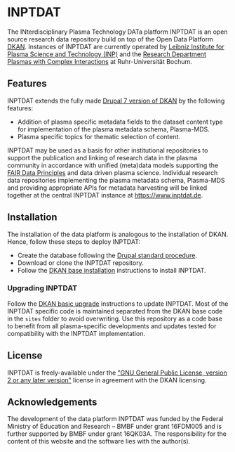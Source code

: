 # INPTDAT

The INterdisciplinary Plasma Technology DATa platform INPTDAT is an open source research data repository build on top of the Open Data Platform [DKAN](https://getdkan.org). Instances of INPTDAT are currently operated by [Leibniz Institute for Plasma Science and Technology (INP)](https://www.inptdat.de) and the [Research Department Plasmas with Complex Interactions](https://rdpcidat.rub.de) at Ruhr-Universität Bochum.

## Features

INPTDAT extends the fully made [Drupal 7 version of DKAN](https://github.com/GetDKAN/dkan-drops-7) by the following features:

* Addition of plasma specific metadata fields to the dataset content type for implementation of the plasma metadata schema, Plasma-MDS. 
* Plasma specific topics for thematic selection of content.

INPTDAT may be used as a basis for other institutional repositories to support the publication and linking of research data in the plasma community in accordance with unified (meta)data models supporting the [FAIR Data Principles](https://www.go-fair.org/fair-principles/) and data driven plasma science. Individual research data repositories implementing the plasma metadata schema, Plasma-MDS and providing appropriate APIs for metadata harvesting will be linked together at the central INPTDAT instance at https://www.inptdat.de.

## Installation

The installation of the data platform is analogous to the installation of DKAN. Hence, follow these steps to deploy INPTDAT:

* Create the database following the [Drupal standard procedure](https://www.drupal.org/docs/7/install/step-2-create-the-database).
* Download or clone the INPTDAT repository.
* Follow the [DKAN base installation](https://dkan.readthedocs.io/en/latest/installation/basic.html#installation) instructions to install INPTDAT.

### Upgrading INPTDAT

Follow the [DKAN basic upgrade](https://dkan.readthedocs.io/en/latest/introduction/maintaining.html#basic-upgrades) instructions to update INPTDAT. Most of the INPTDAT specific code is maintained separated from the DKAN base code in the `sites` folder to avoid overwriting. Use this repository as a code base to benefit from all plasma-specific developments and updates tested for compatibility with the INPTDAT implementation.

## License

INPTDAT is freely-available under the ["GNU General Public License, version 2 or any later version"](https://www.gnu.org/licenses/old-licenses/gpl-2.0.en.html) license in agreement with the DKAN licensing.

## Acknowledgements

The development of the data platform INPTDAT was funded by the Federal Ministry of Education and Research – BMBF under grant 16FDM005 and is further supported by BMBF under grant 16QK03A. The responsibility for the content of this website and the software lies with the author(s).
